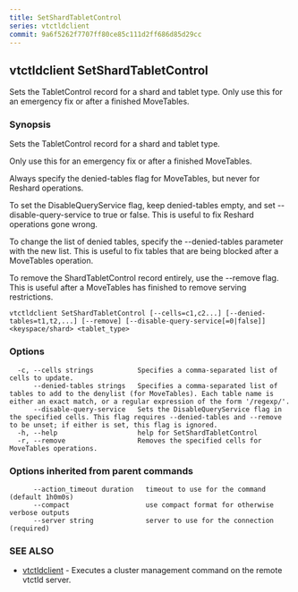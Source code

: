 ```yaml
---
title: SetShardTabletControl
series: vtctldclient
commit: 9a6f5262f7707ff80ce85c111d2ff686d85d29cc
---
```

## vtctldclient SetShardTabletControl

Sets the TabletControl record for a shard and tablet type. Only use this for an emergency fix or after a finished MoveTables.

### Synopsis

Sets the TabletControl record for a shard and tablet type.

Only use this for an emergency fix or after a finished MoveTables.

Always specify the denied-tables flag for MoveTables, but never for Reshard operations.

To set the DisableQueryService flag, keep denied-tables empty, and set --disable-query-service
to true or false. This is useful to fix Reshard operations gone wrong.

To change the list of denied tables, specify the --denied-tables parameter with
the new list. This is useful to fix tables that are being blocked after a
MoveTables operation.

To remove the ShardTabletControl record entirely, use the --remove flag. This is
useful after a MoveTables has finished to remove serving restrictions.

```
vtctldclient SetShardTabletControl [--cells=c1,c2...] [--denied-tables=t1,t2,...] [--remove] [--disable-query-service[=0|false]] <keyspace/shard> <tablet_type>
```

### Options

```
  -c, --cells strings           Specifies a comma-separated list of cells to update.
      --denied-tables strings   Specifies a comma-separated list of tables to add to the denylist (for MoveTables). Each table name is either an exact match, or a regular expression of the form '/regexp/'.
      --disable-query-service   Sets the DisableQueryService flag in the specified cells. This flag requires --denied-tables and --remove to be unset; if either is set, this flag is ignored.
  -h, --help                    help for SetShardTabletControl
  -r, --remove                  Removes the specified cells for MoveTables operations.
```

### Options inherited from parent commands

```
      --action_timeout duration   timeout to use for the command (default 1h0m0s)
      --compact                   use compact format for otherwise verbose outputs
      --server string             server to use for the connection (required)
```

### SEE ALSO

* [vtctldclient](../)	 - Executes a cluster management command on the remote vtctld server.


